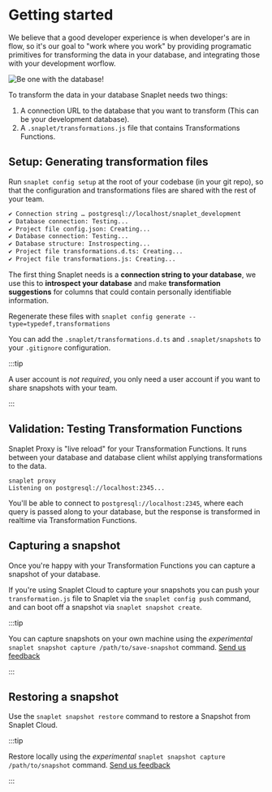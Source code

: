 # Getting started

We believe that a good developer experience is when developer's are in flow, so it's our goal to "work where you work" by providing programatic primitives for transforming the data in your database, and integrating those with your development worflow.

<div style={{textAlign: 'center'}}>

![Be one with the database!](/img/snappy-flow.svg)

</div>

To transform the data in your database Snaplet needs two things:
1. A connection URL to the database that you want to transform (This can be your development database).
2. A `.snaplet/transformations.js` file that contains Transformations Functions.


## Setup: Generating transformation files

Run `snaplet config setup` at the root of your codebase (in your git repo), so that the configuration and transformations files are shared with the rest of your team.

```bash
✔ Connection string … postgresql://localhost/snaplet_development
✔ Database connection: Testing...
✔ Project file config.json: Creating...
✔ Database connection: Testing...
✔ Database structure: Instrospecting...
✔ Project file transformations.d.ts: Creating...
✔ Project file transformations.js: Creating...
```

The first thing Snaplet needs is a **connection string to your database**, we use this to **introspect your database** and make **transformation suggestions** for columns that could contain personally identifiable information.

Regenerate these files with `snaplet config generate --type=typedef,transformations`

You can add the `.snaplet/transformations.d.ts` and `.snaplet/snapshots` to your `.gitignore` configuration.

:::tip

A user account is _not required_, you only need a user account if you want to share snapshots with your team.

:::

## Validation: Testing Transformation Functions

Snaplet Proxy is "live reload" for your Transformation Functions. It runs between your database and database client whilst applying transformations to the data.

```terminal
snaplet proxy
Listening on postgresql://localhost:2345...
```

You'll be able to connect to `postgresql://localhost:2345`, where each query is passed along to your database, but the response is transformed in realtime via Transformation Functions. 

## Capturing a snapshot

Once you're happy with your Transformation Functions you can capture a snapshot of your database.

If you're using Snaplet Cloud to capture your snapshots you can push your `transformation.js` file to Snaplet via the `snaplet config push` command, and can boot off a snapshot via `snaplet snapshot create`.

:::tip

You can capture snapshots on your own machine using the _experimental_ `snaplet snapshot capture /path/to/save-snapshot` command. [Send us feedback](https://github.com/orgs/snaplet/discussions)

:::

## Restoring a snapshot

Use the `snaplet snapshot restore` command to restore a Snapshot from Snaplet Cloud.

:::tip

Restore locally using the _experimental_ `snaplet snapshot capture /path/to/snapshot` command. [Send us feedback](https://github.com/orgs/snaplet/discussions)

:::